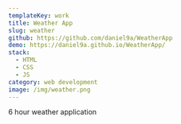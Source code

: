 ```yaml
---
templateKey: work
title: Weather App
slug: weather
github: https://github.com/daniel9a/WeatherApp
demo: https://daniel9a.github.io/WeatherApp/
stack:
  - HTML
  - CSS
  - JS
category: web development
image: /img/weather.png
---
```


6 hour weather application
